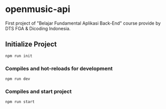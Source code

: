 # openmusic-api

First project of "Belajar Fundamental Aplikasi Back-End" course provide by DTS FGA &amp; Dicoding Indonesia.

## Initialize Project

```
npm run init
```

### Compiles and hot-reloads for development

```
npm run dev
```

### Compiles and start project

```
npm run start
```
